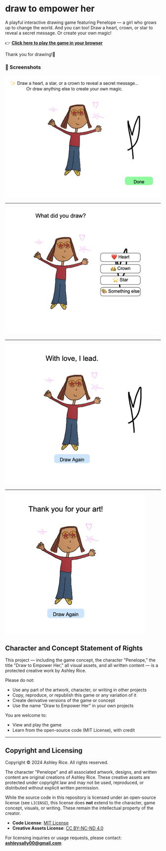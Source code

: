 # draw to empower her



A playful interactive drawing game featuring Penelope — a girl who grows up to change the world. And you can too!
Draw a heart, crown, or star to reveal a secret message. Or create your own magic!

👉 [**Click here to play the game in your browser**](https://ashleysally00.github.io/draw-to-empower-her)

Thank you for drawing!🎨

### 💖 Screenshots

![Penelope 1](https://raw.githubusercontent.com/ashleysally00/draw-to-empower-her/main/pen1.png)



----------
![Penelope 4.5](https://raw.githubusercontent.com/ashleysally00/draw-to-empower-her/main/pen4.5.png)


----------------

![Penelope 3](https://raw.githubusercontent.com/ashleysally00/draw-to-empower-her/main/pen3.png)

--------------------

![Penelope 4](https://raw.githubusercontent.com/ashleysally00/draw-to-empower-her/main/pen4.png)

## Character and Concept Statement of Rights

This project — including the game concept, the character "Penelope," the title "Draw to Empower Her," all visual assets, and all written content — is a protected creative work by Ashley Rice.

Please do not:
- Use any part of the artwork, character, or writing in other projects
- Copy, reproduce, or republish this game or any variation of it
- Create derivative versions of the game or concept
- Use the name "Draw to Empower Her" in your own projects

You are welcome to:
- View and play the game
- Learn from the open-source code (MIT License), with credit

---

## Copyright and Licensing

Copyright © 2024 Ashley Rice. All rights reserved.

The character "Penelope" and all associated artwork, designs, and written content are original creations of Ashley Rice. These creative assets are protected under copyright law and may not be used, reproduced, or distributed without explicit written permission.

While the source code in this repository is licensed under an open-source license (see `LICENSE`), this license does **not** extend to the character, game concept, visuals, or writing. These remain the intellectual property of the creator.

- **Code License**: [MIT License](./LICENSE)  
- **Creative Assets License**: [CC BY-NC-ND 4.0](https://creativecommons.org/licenses/by-nc-nd/4.0/)

For licensing inquiries or usage requests, please contact:  
**ashleysally00@gmail.com**

